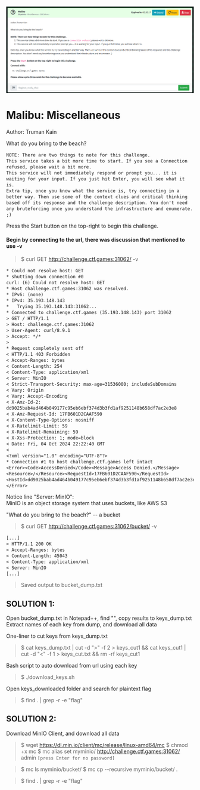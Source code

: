 ![malibu-ss1.png](malibu-ss1.png)

# Malibu: Miscellaneous  

Author: Truman Kain  

What do you bring to the beach?  

```
NOTE: There are two things to note for this challenge.  
This service takes a bit more time to start. If you see a Connection refused, please wait a bit more.  
This service will not immediately respond or prompt you... it is waiting for your input. If you just hit Enter, you will see what it is.  
Extra tip, once you know what the service is, try connecting in a better way. Then use some of the context clues and critical thinking based off its response and the challenge description. You don't need any bruteforcing once you understand the infrastructure and enumerate. ;)  
```

Press the Start button on the top-right to begin this challenge.  

#### Begin by connecting to the url, there was discussion that mentioned to use -v  
> $ curl GET http://challenge.ctf.games:31062/ -v    
```
* Could not resolve host: GET
* shutting down connection #0
curl: (6) Could not resolve host: GET
* Host challenge.ctf.games:31062 was resolved.
* IPv6: (none)
* IPv4: 35.193.148.143
*   Trying 35.193.148.143:31062...
* Connected to challenge.ctf.games (35.193.148.143) port 31062
> GET / HTTP/1.1
> Host: challenge.ctf.games:31062
> User-Agent: curl/8.9.1
> Accept: */*
> 
* Request completely sent off
< HTTP/1.1 403 Forbidden
< Accept-Ranges: bytes
< Content-Length: 254
< Content-Type: application/xml
< Server: MinIO
< Strict-Transport-Security: max-age=31536000; includeSubDomains
< Vary: Origin
< Vary: Accept-Encoding
< X-Amz-Id-2: dd9025bab4ad464b049177c95eb6ebf374d3b3fd1af9251148b658df7ac2e3e8
< X-Amz-Request-Id: 17FB601D2CAAF590
< X-Content-Type-Options: nosniff
< X-Ratelimit-Limit: 59
< X-Ratelimit-Remaining: 59
< X-Xss-Protection: 1; mode=block
< Date: Fri, 04 Oct 2024 22:22:40 GMT
< 
<?xml version="1.0" encoding="UTF-8"?>
* Connection #1 to host challenge.ctf.games left intact
<Error><Code>AccessDenied</Code><Message>Access Denied.</Message><Resource>/</Resource><RequestId>17FB601D2CAAF590</RequestId><HostId>dd9025bab4ad464b049177c95eb6ebf374d3b3fd1af9251148b658df7ac2e3e8</HostId></Error>  
```

Notice line "Server: MinIO":  
MinIO is an object storage system that uses buckets, like AWS S3  

"What do you bring to the beach?" -- a bucket  
> $ curl GET http://challenge.ctf.games:31062/bucket/ -v   
```
[...]
< HTTP/1.1 200 OK
< Accept-Ranges: bytes
< Content-Length: 45043
< Content-Type: application/xml
< Server: MinIO
[...]
```

> Saved output to bucket_dump.txt  

## SOLUTION 1:
Open bucket_dump.txt in Notepad++, find "<Key>", copy results to keys_dump.txt
Extract names of each key from dump, and download all data

One-liner to cut keys from keys_dump.txt
> $ cat keys_dump.txt | cut -d ">" -f 2 > keys_cut1 && cat keys_cut1 | cut -d "<" -f 1 > keys_cut.txt && rm -rf keys_cut1

Bash script to auto download from url using each key
> $ ./download_keys.sh

Open keys_downloaded folder and search for plaintext flag
> $ find . | grep -r -e "flag" 

## SOLUTION 2:
Download MinIO Client, and download all data
> $ wget https://dl.min.io/client/mc/release/linux-amd64/mc
> $ chmod +x mc
> $ mc alias set myminio/ http://challenge.ctf.games:31062/ admin ```[press Enter for no password]```

> $ mc ls myminio/bucket/
> $ mc cp --recursive myminio/bucket/ .

> $ find . | grep -r -e "flag" 
